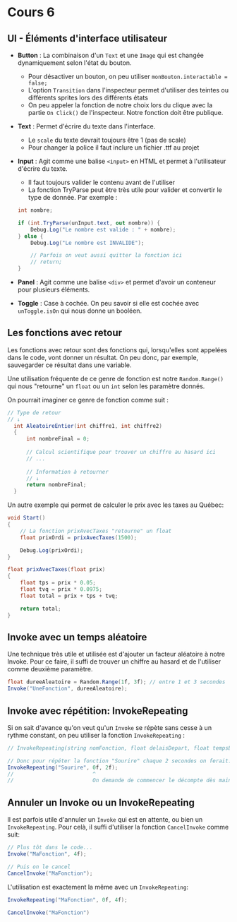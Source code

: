 # Cours 6

## UI - Éléments d'interface utilisateur

- **Button** : La combinaison d'un `Text` et une `Image` qui est changée dynamiquement selon l'état du bouton.
    - Pour désactiver un bouton, on peu utiliser `monBouton.interactable = false;`
    - L'option `Transition` dans l'inspecteur permet d'utiliser des teintes ou différents sprites lors des différents états
    - On peu appeler la fonction de notre choix lors du clique avec la partie `On Click()` de l'inspecteur. Notre fonction doit être publique.

- **Text** : Permet d'écrire du texte dans l'interface.
     - Le `scale` du texte devrait toujours être 1 (pas de scale)
     - Pour changer la police il faut inclure un fichier .ttf au projet

- **Input** : Agit comme une balise `<input>` en HTML et permet à l'utilisateur d'écrire du texte.
    - Il faut toujours valider le contenu avant de l'utiliser
    - La fonction TryParse peut être très utile pour valider et convertir le type de donnée. Par exemple :
    ```csharp
    int nombre;

    if (int.TryParse(unInput.text, out nombre)) {
        Debug.Log("Le nombre est valide : " + nombre);
    } else {
        Debug.Log("Le nombre est INVALIDE");

        // Parfois on veut aussi quitter la fonction ici
        // return; 
    }
    ```

- **Panel** : Agit comme une balise `<div>` et permet d'avoir un conteneur pour plusieurs éléments.

- **Toggle** : Case à cochée. On peu savoir si elle est cochée avec `unToggle.isOn` qui nous donne un booléen.

## Les fonctions avec retour

Les fonctions avec retour sont des fonctions qui, lorsqu'elles sont appelées dans le code, vont donner un résultat. On peu donc, par exemple, sauvegarder ce résultat dans une variable.

Une utilisation fréquente de ce genre de fonction est notre `Random.Range()` qui nous "retourne" un `float` ou un `int` selon les paramètre donnés.

On pourrait imaginer ce genre de fonction comme suit : 

```csharp
// Type de retour
// ↓               
  int AleatoireEntier(int chiffre1, int chiffre2)
  {
      int nombreFinal = 0; 
      
      // Calcul scientifique pour trouver un chiffre au hasard ici
      // ...
      
      // Information à retourner
      // ↓
      return nombreFinal;
  }
```

Un autre exemple qui permet de calculer le prix avec les taxes au Québec:

```csharp
void Start()
{
    // La fonction prixAvecTaxes "retourne" un float
    float prixOrdi = prixAvecTaxes(1500);

    Debug.Log(prixOrdi);
}

float prixAvecTaxes(float prix)
{
    float tps = prix * 0.05;
    float tvq = prix * 0.0975;
    float total = prix + tps + tvq;

    return total;
}
```

## Invoke avec un temps aléatoire

Une technique très utile et utilisée est d'ajouter un facteur aléatoire à notre Invoke. Pour ce faire, il suffi de trouver un chiffre au hasard et de l'utiliser comme deuxième paramètre.

```csharp
float dureeAleatoire = Random.Range(1f, 3f); // entre 1 et 3 secondes
Invoke("UneFonction", dureeAleatoire);
```

## Invoke avec répétition: InvokeRepeating

Si on sait d'avance qu'on veut qu'un `Invoke` se répète sans cesse à un rythme constant, on peu utiliser la fonction `InvokeRepeating` : 
```csharp
// InvokeRepeating(string nomFonction, float delaisDepart, float tempsEntreAppels);

// Donc pour répéter la fonction "Sourire" chaque 2 secondes on ferait:
InvokeRepeating("Sourire", 0f, 2f);
//                         ^ 
//                         On demande de commencer le décompte dès maintenant
```

## Annuler un Invoke ou un InvokeRepeating

Il est parfois utile d'annuler un `Invoke` qui est en attente, ou bien un `InvokeRepeating`. Pour celà, il suffi d'utiliser la fonction `CancelInvoke` comme suit:

```csharp
// Plus tôt dans le code...
Invoke("MaFonction", 4f);

// Puis on le cancel
CancelInvoke("MaFonction");
```

L'utilisation est exactement la même avec un `InvokeRepeating`:
```csharp
InvokeRepeating("MaFonction", 0f, 4f);

CancelInvoke("MaFonction")
```